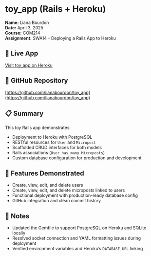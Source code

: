# toy_app (Rails + Heroku)

**Name:** Liana Bourdon  
**Date:** April 3, 2025  
**Course:** COM214  
**Assignment:** SWA14 - Deploying a Rails App to Heroku

## 🚀 Live App

[Visit toy_app on Heroku](https://salty-mountain-13525-82f94f06c7d6.herokuapp.com/)

## 💾 GitHub Repository

[https://github.com/lianabourdon/toy_app](https://github.com/lianabourdon/toy_app)

## 📋 Summary

This toy Rails app demonstrates:

- Deployment to Heroku with PostgreSQL
- RESTful resources for `User` and `Micropost`
- Scaffolded CRUD interfaces for both models
- Rails associations (`User has_many Microposts`)
- Custom database configuration for production and development

## 🧪 Features Demonstrated

- Create, view, edit, and delete users
- Create, view, edit, and delete microposts linked to users
- Functional deployment with production-ready database config
- GitHub integration and clean commit history

## 📝 Notes

- Updated the Gemfile to support PostgreSQL on Heroku and SQLite locally
- Resolved socket connection and YAML formatting issues during deployment
- Verified environment variables and Heroku’s `DATABASE_URL` linking
